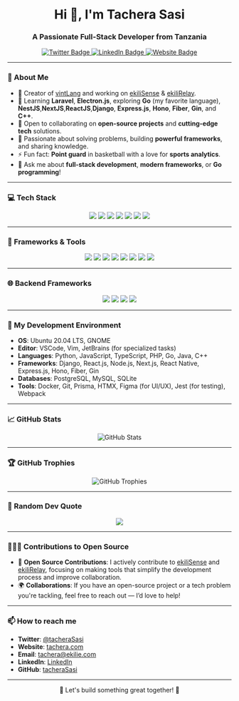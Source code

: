 <h1 align="center">Hi 👋, I'm Tachera Sasi</h1>
<h3 align="center">A Passionate Full-Stack Developer from Tanzania</h3>

<p align="center">
  <a href="https://twitter.com/tacheraSasi" target="_blank">
    <img src="https://img.shields.io/twitter/follow/tacheraSasi?label=Follow%20Me&style=social" alt="Twitter Badge" />
  </a>
  <a href="https://linkedin.com/in/tacheraSasi" target="_blank">
    <img src="https://img.shields.io/badge/-LinkedIn-blue?style=social&logo=linkedin" alt="LinkedIn Badge" />
  </a>
  <a href="https://tachera.com" target="_blank">
    <img src="https://img.shields.io/badge/-Website-blue?style=social&logo=google-chrome" alt="Website Badge" />
  </a>
</p>

---

### 👀 About Me
- 🔭 Creator of [vintLang](https://vintlang.ekilie.com) and working on [ekiliSense](https://sense.ekilie.com) & [ekiliRelay](https://relay.ekilie.com).
- 🌱 Learning **Laravel**, **Electron.js**, exploring **Go** (my favorite language), **NestJS**,**NextJS**,**ReactJS**,**Django**, **Express.js**, **Hono**, **Fiber**, **Gin**, and **C++**.
- 👯 Open to collaborating on **open-source projects** and **cutting-edge tech** solutions.
- 🧠 Passionate about solving problems, building **powerful frameworks**, and sharing knowledge.
- ⚡ Fun fact: **Point guard** in basketball with a love for **sports analytics**.
- 💬 Ask me about **full-stack development**, **modern frameworks**, or **Go programming**!

---

### 💻 Tech Stack
<p align="center">
  <img src="https://img.shields.io/badge/-Python-3776AB?style=for-the-badge&logo=python&logoColor=white" />
  <img src="https://img.shields.io/badge/-JavaScript-F7DF1E?style=for-the-badge&logo=javascript&logoColor=black" />
  <img src="https://img.shields.io/badge/-TypeScript-007ACC?style=for-the-badge&logo=typescript&logoColor=white" />
  <img src="https://img.shields.io/badge/-PHP-777BB4?style=for-the-badge&logo=php&logoColor=white" />
  <img src="https://img.shields.io/badge/-Go-00ADD8?style=for-the-badge&logo=go&logoColor=white" />
  <img src="https://img.shields.io/badge/-Java-007396?style=for-the-badge&logo=java&logoColor=white" />
  <img src="https://img.shields.io/badge/-C++-00599C?style=for-the-badge&logo=cplusplus&logoColor=white" />
</p>

---

### 🚀 Frameworks & Tools
<p align="center">
  <img src="https://img.shields.io/badge/-Django-092E20?style=for-the-badge&logo=django&logoColor=white" />
<img src="https://img.shields.io/badge/-Laravel-00599C?style=for-the-badge&logo=laravel&logoColor=white" />
  <img src="https://img.shields.io/badge/-React-61DAFB?style=for-the-badge&logo=react&logoColor=black" />
  <img src="https://img.shields.io/badge/-Node.js-339933?style=for-the-badge&logo=node.js&logoColor=white" />
  <img src="https://img.shields.io/badge/-Next.js-000000?style=for-the-badge&logo=next.js&logoColor=white" />
  <img src="https://img.shields.io/badge/-React Native-61DAFB?style=for-the-badge&logo=react&logoColor=black" />
  <img src="https://img.shields.io/badge/-PostgreSQL-4169E1?style=for-the-badge&logo=postgresql&logoColor=white" />
  <img src="https://img.shields.io/badge/-Docker-2496ED?style=for-the-badge&logo=docker&logoColor=white" />
</p>

---

### 🌐 Backend Frameworks
<p align="center">
  <img src="https://img.shields.io/badge/-Express.js-000000?style=for-the-badge&logo=express&logoColor=white" />
  <img src="https://img.shields.io/badge/-Hono-FF5722?style=for-the-badge&logo=hono&logoColor=white" />
  <img src="https://img.shields.io/badge/-Fiber-00C7B7?style=for-the-badge&logo=gofiber&logoColor=white" />
  <img src="https://img.shields.io/badge/-Gin-007396?style=for-the-badge&logo=gin&logoColor=white" />
</p>

---

### 🔧 My Development Environment
- **OS**: Ubuntu 20.04 LTS, GNOME
- **Editor**: VSCode, Vim, JetBrains (for specialized tasks)
- **Languages**: Python, JavaScript, TypeScript, PHP, Go, Java, C++
- **Frameworks**: Django, React.js, Node.js, Next.js, React Native, Express.js, Hono, Fiber, Gin
- **Databases**: PostgreSQL, MySQL, SQLite
- **Tools**: Docker, Git, Prisma, HTMX, Figma (for UI/UX), Jest (for testing), Webpack

---

### 📈 GitHub Stats
<p align="center">
  <img src="https://github-readme-stats.vercel.app/api?username=tacheraSasi&show_icons=true&theme=dark&count_private=true" alt="GitHub Stats" />
</p>

<!--<p align="center">
  <img src="https://github-readme-stats.vercel.app/api/top-langs/?username=tacheraSasi&layout=compact&theme=dark" alt="Top Languages" />
</p> -->

---

### 🏆 GitHub Trophies
<p align="center">
  <img src="https://github-profile-trophy.vercel.app/?username=tacheraSasi&theme=onedark&row=1&column=6" alt="GitHub Trophies" />
</p>

---

### 🌟 Random Dev Quote
<p align="center">
  <img src="https://quotes-github-readme.vercel.app/api?type=horizontal&theme=radical" />
</p>

---

### 🧑‍🤝‍🧑 Contributions to Open Source
- 💼 **Open Source Contributions**: I actively contribute to [ekiliSense](https://github.com/tacheraSasi/ekiliSense) and [ekiliRelay](https://github.com/tacheraSasi/ekiliRelay), focusing on making tools that simplify the development process and improve collaboration.
- 🌍 **Collaborations**: If you have an open-source project or a tech problem you're tackling, feel free to reach out — I’d love to help!

---

### 📫 How to reach me
- **Twitter**: [@tacheraSasi](https://twitter.com/tacheraSasi)
- **Website**: [tachera.com](https://tachera.com)
- **Email**: tachera@ekilie.com
- **LinkedIn**: [LinkedIn](https://linkedin.com/in/tacheraSasi)
- **GitHub**: [tacheraSasi](https://github.com/tacheraSasi)

---

<p align="center">🚀 Let's build something great together! 🚀</p>
